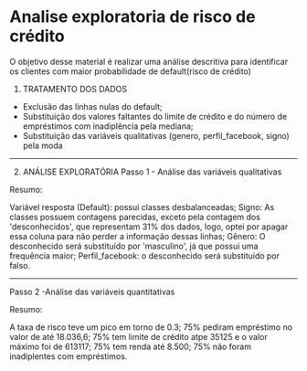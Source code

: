 # Analise exploratoria de risco de crédito

O objetivo desse material é realizar uma análise descritiva para identificar os clientes com maior probabilidade de default(risco de crédito)

1. TRATAMENTO DOS DADOS
  - Exclusão das linhas nulas do default;
  - Substituição dos valores faltantes do limite de crédito e do número de empréstimos com inadiplência pela mediana;
  - Substituição das variáveis qualitativas (genero, perfil_facebook, signo) pela moda

***********************************************************************************

2. ANÁLISE EXPLORATÓRIA
  Passo 1 - Análise das variáveis qualitativas

  Resumo:

  Variável resposta (Default): possui classes desbalanceadas;
  Signo: As classes possuem contagens parecidas, exceto pela contagem dos 'desconhecidos', que representam 31% dos dados, logo, optei por apagar essa coluna para não perder a informação dessas linhas;
  Gênero: O desconhecido será substituído por 'masculino', já que possui uma frequência maior;
  Perfil_facebook: o desconhecido será substituído por falso.


 ---------------


  Passo 2 -Análise das variáveis quantitativas

  Resumo:

  A taxa de risco teve um pico em torno de 0.3;
  75% pediram empréstimo no valor de até 18.036,6;
  75% tem limite de crédito atpe 35125 e o valor máximo foi de 613117;
  75% tem renda até 8.500;
  75% não foram inadiplentes com empréstimos.
